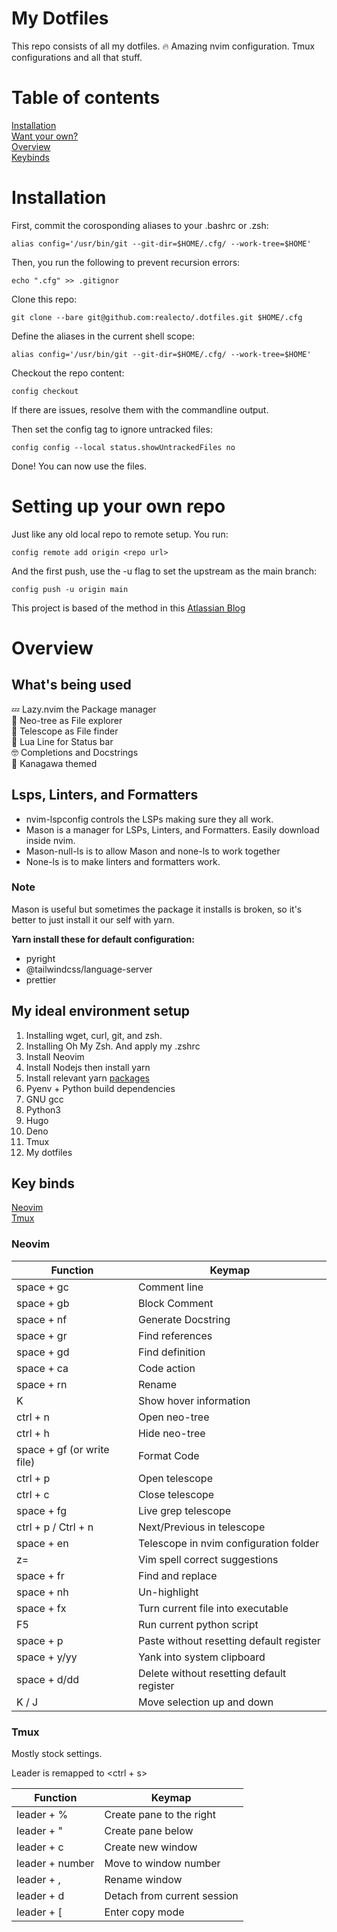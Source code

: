 # My Dotfiles

This repo consists of all my dotfiles. 🔥 Amazing nvim configuration. Tmux configurations and all that stuff.

# Table of contents

[Installation](#installation)\
[Want your own?](#setting-up-your-own-repo)\
[Overview](#overview)\
[Keybinds](#key-binds)

# Installation

First, commit the corosponding aliases to your .bashrc or .zsh:

```
alias config='/usr/bin/git --git-dir=$HOME/.cfg/ --work-tree=$HOME'
```

Then, you run the following to prevent recursion errors:

```
echo ".cfg" >> .gitignor
```

Clone this repo:

```
git clone --bare git@github.com:realecto/.dotfiles.git $HOME/.cfg
```

Define the aliases in the current shell scope:

```
alias config='/usr/bin/git --git-dir=$HOME/.cfg/ --work-tree=$HOME'
```

Checkout the repo content:

```
config checkout
```

If there are issues, resolve them with the commandline output.

Then set the config tag to ignore untracked files:

```
config config --local status.showUntrackedFiles no
```

Done! You can now use the files.

# Setting up your own repo

Just like any old local repo to remote setup. You run:

```
config remote add origin <repo url>
```

And the first push, use the -u flag to set the upstream as the main branch:

```
config push -u origin main
```

This project is based of the method in this [Atlassian Blog](https://www.atlassian.com/git/tutorials/dotfiles)

# Overview

## What's being used

💤 Lazy.nvim the Package manager\
📁 Neo-tree as File explorer\
🔭 Telescope as File finder\
🔔 Lua Line for Status bar\
🤓 Completions and Docstrings\
🌊 Kanagawa themed

## Lsps, Linters, and Formatters

- nvim-lspconfig controls the LSPs making sure they all work.
- Mason is a manager for LSPs, Linters, and Formatters. Easily download inside nvim.
- Mason-null-ls is to allow Mason and none-ls to work together
- None-ls is to make linters and formatters work.

### Note

Mason is useful but sometimes the package it installs is broken, so it's better to just install it our self with yarn.

**Yarn install these for default configuration:**

- pyright
- @tailwindcss/language-server
- prettier

## My ideal environment setup

1. Installing wget, curl, git, and zsh.
2. Installing Oh My Zsh. And apply my .zshrc
3. Install Neovim
4. Install Nodejs then install yarn
5. Install relevant yarn [packages](#note)
6. Pyenv + Python build dependencies
7. GNU gcc
8. Python3
9. Hugo
10. Deno
11. Tmux
12. My dotfiles

## Key binds

[Neovim](#nvim)\
[Tmux](#tmux)

### Neovim

| Function                   | Keymap                                    |
| -------------------------- | ----------------------------------------- |
| space + gc                 | Comment line                              |
| space + gb                 | Block Comment                             |
| space + nf                 | Generate Docstring                        |
| space + gr                 | Find references                           |
| space + gd                 | Find definition                           |
| space + ca                 | Code action                               |
| space + rn                 | Rename                                    |
| K                          | Show hover information                    |
| ctrl + n                   | Open neo-tree                             |
| ctrl + h                   | Hide neo-tree                             |
| space + gf (or write file) | Format Code                               |
| ctrl + p                   | Open telescope                            |
| ctrl + c                   | Close telescope                           |
| space + fg                 | Live grep telescope                       |
| ctrl + p / Ctrl + n        | Next/Previous in telescope                |
| space + en                 | Telescope in nvim configuration folder    |
| z=                         | Vim spell correct suggestions             |
| space + fr                 | Find and replace                          |
| space + nh                 | Un-highlight                              |
| space + fx                 | Turn current file into executable         |
| F5                         | Run current python script                 |
| space + p                  | Paste without resetting default register  |
| space + y/yy               | Yank into system clipboard                |
| space + d/dd               | Delete without resetting default register |
| K / J                      | Move selection up and down                |

### Tmux

Mostly stock settings.

Leader is remapped to <ctrl + s>

| Function        | Keymap                      |
| --------------- | --------------------------- |
| leader + %      | Create pane to the right    |
| leader + "      | Create pane below           |
| leader + c      | Create new window           |
| leader + number | Move to window number       |
| leader + ,      | Rename window               |
| leader + d      | Detach from current session |
| leader + [      | Enter copy mode             |
